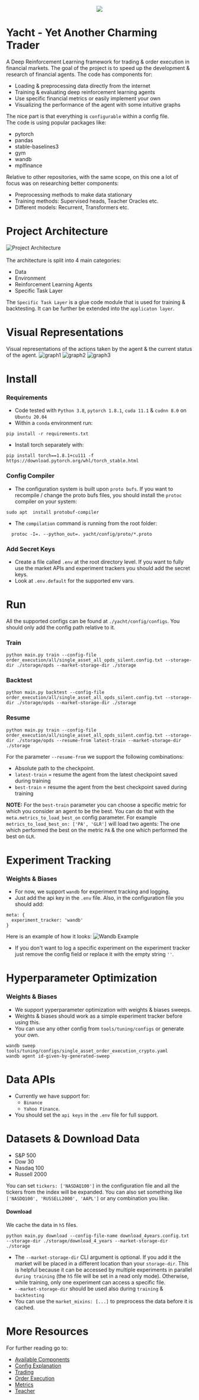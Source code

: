 <p align="center">
  <img src="images/yacht_full_logo_white.png" />
</p>

# Yacht - Yet Another Charming Trader
A Deep Reinforcement Learning framework for trading & order execution in financial markets. The goal of the project
is to speed up the development & research of financial agents. The code has components for:
* Loading & preprocessing data directly from the internet
* Training & evaluating deep reinforcement learning agents
* Use specific financial metrics or easily implement your own
* Visualizing the performance of the agent with some intuitive graphs

The nice part is that everything is `configurable` within a config file.
<br> The code is using popular packages like:
* pytorch
* pandas
* stable-baselines3
* gym
* wandb
* mplfinance

Relative to other repositories, with the same scope, on this one a lot of focus 
was on researching better components:
* Preprocessing methods to make data stationary
* Training methods: Supervised heads, Teacher Oracles etc.
* Different models: Recurrent, Transformers etc.

# Project Architecture
![Project Architecture](images/project_architecture.jpeg)
<br><br>The architecture is split into 4 main categories:
* Data
* Environment
* Reinforcement Learning Agents
* Specific Task Layer

The `Specific Task Layer` is a glue code module that is used for training & backtesting.
It can be further be extended into the `applicaton layer`.

# Visual Representations
Visual representations of the actions taken by the agent & the current status of the agent.
![graph1](images/graph_twap.png)
![graph2](images/graph1_opds.png)
![graph3](images/graph2_opds.png)

# Install
### Requirements
* Code tested with `Python 3.8`, `pytorch 1.8.1`, `cuda 11.1` & `cudnn 8.0` on `Ubuntu 20.04`
* Within a `conda` environment run:
```shell
pip install -r requirements.txt
```
* Install torch separately with:
```shell
pip install torch==1.8.1+cu111 -f https://download.pytorch.org/whl/torch_stable.html
```

### Config Compiler
* The configuration system is built upon `proto bufs`. If you want to recompile / change the proto bufs files,
you should install the `protoc` compiler on your system:
```shell
sudo apt  install protobuf-compiler
```
* The `compilation` command is running from the root folder:  
```shell
  protoc -I=. --python_out=. yacht/config/proto/*.proto
  ```

### Add Secret Keys
* Create a file called `.env` at the root directory level. If you want to fully use the market APIs and
experiment trackers you should add the secret keys.
* Look at `.env.default` for the supported env vars.

# Run
All the supported configs can be found at `./yacht/config/configs`. 
You should only add the config path relative to it.

### Train
```shell
python main.py train --config-file order_execution/all/single_asset_all_opds_silent.config.txt --storage-dir ./storage/opds --market-storage-dir ./storage
```
### Backtest
```shell
python main.py backtest --config-file order_execution/all/single_asset_all_opds_silent.config.txt --storage-dir ./storage/opds --market-storage-dir ./storage
```
### Resume
```shell
python main.py train --config-file order_execution/all/single_asset_all_opds_silent.config.txt --storage-dir ./storage/opds --resume-from latest-train --market-storage-dir ./storage
```
For the parameter `--resume-from` we support the following combinations:
* Absolute path to the checkpoint.
* `latest-train` = resume the agent from the latest checkpoint saved during training
* `best-train` = resume the agent from the best checkpoint saved during training

**NOTE:** For the `best-train` parameter you can choose a specific metric for which you consider an agent to be the best. You
can do that with the `meta.metrics_to_load_best_on` config parameter. For example `metrics_to_load_best_on: ['PA', 'GLR']`
will load two agents: The one which performed the best on the metric `PA` & the one which performed the best on `GLR`.

# Experiment Tracking
### Weights & Biases
* For now, we support `wandb` for experiment tracking and logging.
* Just add the api key in the `.env` file. Also, in the configuration file you should add:
```shell
meta: {
  experiment_tracker: 'wandb'
}
```
Here is an example of how it looks:
![Wandb Example](images/wandb.png)
* If you don't want to log a specific experiment on the experiment tracker just remove the config
field or replace it with the empty string `''`.

# Hyperparameter Optimization
### Weights & Biases
* We support yyperparameter optimization with weights & biases sweeps.
* Weights & biases should work as a simple experiment tracker before using this.
* You can use any other config from `tools/tuning/configs` or generate your own.
```shell
wandb sweep tools/tuning/configs/single_asset_order_execution_crypto.yaml
wandb agent id-given-by-generated-sweep
```

# Data APIs
* Currently we have support for:
  * `Binance`
  * `Yahoo Finance`.
* You should set the `api keys` in the `.env` file for full support.

# Datasets & Download Data
* S&P 500
* Dow 30
* Nasdaq 100
* Russell 2000

You can set `tickers: ['NASDAQ100']` in the configuration file and all the tickers from the index will be expanded.
You can also set something like `['NASDQ100', 'RUSSELL2000', 'AAPL']` or any combination you like.
#### Download
We cache the data in `h5` files.
```shell
python main.py download --config-file-name download_4years.config.txt --storage-dir ./storage/download_4_years --market-storage-dir ./storage
```
* The `--market-storage-dir` CLI argument is optional. If you add it the market will be placed
in a different location than your `storage-dir`. This is helpful because it can be accessed by multiple
experiments in parallel `during training` (the `h5` file will be set in a read only mode). Otherwise, while training,
only one experiment can access a specific file. 
* `--market-storage-dir` should be used also during `training` & `backtesting`
* You can use the `market_mixins: [...]` to preprocess the data before it is cached.


# More Resources
For further reading go to:
* [Available Components](docs/components.md)
* [Config Explanation](docs/config.md)
* [Trading](docs/trading.md)
* [Order Execution](docs/order_execution.md)
* [Metrics](docs/metrics.md)
* [Teacher](docs/teacher.md)
